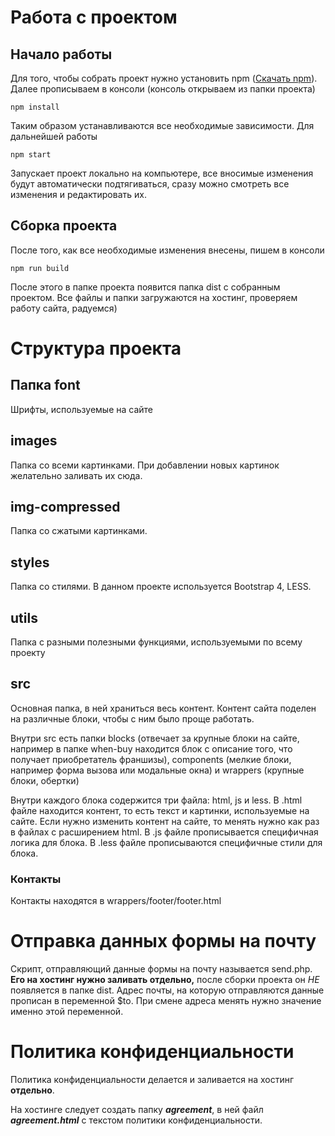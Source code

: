# Работа с проектом

## Начало работы

Для того, чтобы собрать проект нужно установить npm ([Скачать npm](https://www.npmjs.com/get-npm)). Далее прописываем в консоли (консоль открываем из папки проекта)
```
npm install
```
Таким образом устанавливаются все необходимые зависимости.
Для дальнейшей работы
```
npm start
```
Запускает проект локально на компьютере, все вносимые изменения будут автоматически подтягиваться, сразу можно смотреть все изменения и редактировать их.

## Сборка проекта

После того, как все необходимые изменения внесены, пишем в консоли
```
npm run build
```
После этого в папке проекта появится папка dist с собранным проектом. Все файлы и папки загружаются на хостинг, проверяем работу сайта, радуемся)

# Структура проекта

## Папка font

Шрифты, используемые на сайте

## images

Папка со всеми картинками. При добавлении новых картинок желательно заливать их сюда.

## img-compressed

Папка со сжатыми картинками.

## styles

Папка со стилями. В данном проекте используется Bootstrap 4, LESS.

## utils

Папка с разными полезными функциями, используемыми по всему проекту

## src

Основная папка, в ней храниться весь контент. Контент сайта поделен на различные блоки, чтобы с ним было проще работать.

Внутри src есть папки blocks (отвечает за крупные блоки на сайте, например в папке when-buy находится блок с описание того, что получает приобретатель франшизы), components (мелкие блоки, например форма вызова или модальные окна) и wrappers (крупные блоки, обертки)

Внутри каждого блока содержится три файла: html, js и less.
В .html файле находится контент, то есть текст и картинки, используемые на сайте. Если нужно изменить контент на сайте, то менять нужно как раз в файлах с расширением html.
В .js файле прописывается специфичная логика для блока.
В .less файле прописываются специфичные стили для блока.

### Контакты ###

Контакты находятся в wrappers/footer/footer.html

# Отправка данных формы на почту

Скрипт, отправляющий данные формы на почту называется send.php. **Его на хостинг нужно заливать отдельно,** после сборки проекта он _НЕ_ появляется в папке dist.
Адрес почты, на которую отправляются данные прописан в переменной $to. При смене адреса менять нужно значение именно этой переменной.

# Политика конфиденциальности

Политика конфиденциальности делается и заливается на хостинг **отдельно**.

На хостинге следует создать папку _**agreement**_, в ней файл _**agreement.html**_ с текстом политики конфиденциальности.